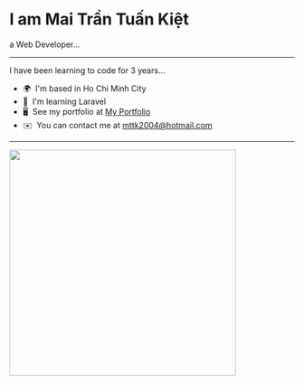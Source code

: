 I am Mai Trần Tuấn Kiệt
==========================================================================================================================================

a Web Developer...

-------------

I have been learning to code for 3 years...

* 🌍  I'm based in Ho Chi Minh City
* 🧠  I'm learning Laravel
* 🖥️  See my portfolio at [My Portfolio](http://myapp.com)
* ✉️  You can contact me at [mttk2004@hotmail.com](mailto:mttk2004@hotmail.com)

-----------

<span>
  <img height=400 align="center" src="https://github-readme-stats.vercel.app/api/top-langs?
username=mttk2004&layout=pie&langs_count=8&card_width=320&theme=dracula"/>
</span>
